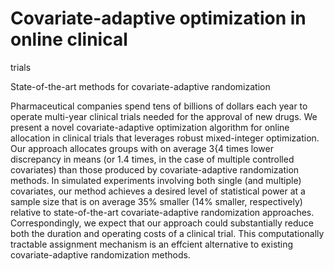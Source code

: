 # Covariate-adaptive optimization in online clinical
trials 

State-of-the-art methods for covariate-adaptive randomization

Pharmaceutical companies spend tens of billions of dollars each year to operate multi-year clinical
trials needed for the approval of new drugs. We present a novel covariate-adaptive optimization
algorithm for online allocation in clinical trials that leverages robust mixed-integer optimization.
Our approach allocates groups with on average 3{4 times lower discrepancy in means (or 1.4
times, in the case of multiple controlled covariates) than those produced by covariate-adaptive
randomization methods. In simulated experiments involving both single (and multiple) covariates,
our method achieves a desired level of statistical power at a sample size that is on average
35% smaller (14% smaller, respectively) relative to state-of-the-art covariate-adaptive randomization
approaches. Correspondingly, we expect that our approach could substantially reduce both
the duration and operating costs of a clinical trial. This computationally tractable assignment
mechanism is an effcient alternative to existing covariate-adaptive randomization methods.
